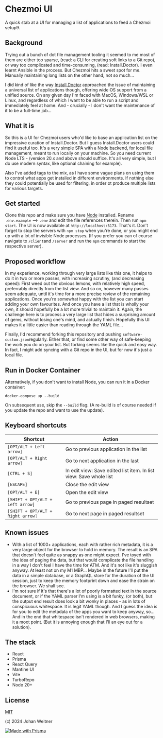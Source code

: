 # Chezmoi UI

A quick stab at a UI for managing a list of applications to feed a Chezmoi setup9.

## Background

Trying out a bunch of dot file management tooling it seemed to me most of them are either too sparse, (read: a CLI for creating soft links to a Git repo), or way too complicated and time-consuming, (read: Install.Doctor). I even learnt Ansible in the process. But Chezmoi hits a sweet spot for me. Manually maintaining long lists on the other hand, not so much...

I did kind of like the way [Install.Doctor](https://github.com/megabyte-labs/install.doctor) approached the issue of maintaining a universal list of applications though, offering wide OS support from a unified source. On any given day I'm faced with MacOS, Windows/WSL or Linux, and regardless of which I want to be able to run a script and immediately feel at home. And - crucially - I don't want the maintenance of it to be a full-time job...

## What it is

So this is a UI for Chezmoi users who'd like to base an application list on the impressive curation of Install.Doctor. But I guess Install.Doctor users could find it useful too. It's a very simple SPA with a Node backend, for local file management, meant to run locally on your machine. So you need current Node LTS - (version 20.x and above should suffice. It's all very simple, but I do use modern syntax, like optional chaining for example).

Also I've added tags to the mix, as I have some vague plans on using them to control what apps get installed in different environments. If nothing else they could potentially be used for filtering, in order ot produce multiple lists for various targets.

## Get started

Clone this repo and make sure you have [Node](https://nodejs.org/) installed. Rename `.env.example` --> `.env` and edit the file references therein. Then run `npm start`. The UI is now available at `http://localhost:5173`. That's it. Don't forget to stop the servers with `npm stop` when you're done, or you might end up with a lot of invisible Node processes. (If you prefer you can of course navigate to `/client`and `/server` and run the `npm` commands to start the respective server).

## Proposed workflow
In my experience, working through very large lists like this one, it helps to do it in two or more passes, with increasing scrutiny, (and decreasing speed): First weed out the obvious lemons, with relatively high speed, preferrably directly from the list view. And so on, however many passes seem adequate, until it's time for a more precise review of the remaining applications. Once you're somewhat happy with the list you can start adding your own favourites. And once you have a list that is wholly your own, it should hopefully be a lot more trivial to maintain it. Again, the challenge here is to process a very large list that hides a surprising amount of gems, without losing one's mind, and actually finish. Hopefully this UI makes it a little easier than reading through the YAML file...

Finally, I'd recommend forking this repository and pushing `software-custom.json`regularly. Either that, or find some other way of safe-keeping the work you do on your list. But forking seems like the quick and easy way. In fact, I might add syncing with a Git repo in the UI, but for now it's just a local file.

## Run in Docker Container
Alternatively, if you don't want to install Node, you can run it in a Docker container:

```docker-compose up --build```

On subsequent use, skip the `--build` flag. (A re-build is of course needed if you update the repo and want to use the update).

## Keyboard shortcuts

| Shortcut                          | Action                                                       |
| --------------------------------- | ------------------------------------------------------------ |
| `[OPT/ALT + Left arrow]`          | Go to previous application in the list                       |
| `[OPT/ALT + Right arrow]`         | Go to next application in the last                           |
| `[CTRL + S]`                      | In edit view: Save edited list item. In list view: Save whole list |
| `[ESCAPE]`                        | Close the edit view                                          |
| `[OPT/ALT + E]`                   | Open the edit view                                           |
| `[SHIFT + OPT/ALT + Left arrow]`  | Go to previous page in paged resultset                       |
| `[SHIFT + OPT/ALT + Right arrow]` | Go to next page in paged resultset                           |


## Known issues
- With a list of 1000+ applications, each with rather rich metadata, it is a very large object for the browser to hold in memory. The result is an SPA that doesn't feel quite as snappy as one might expect. I've toyed with the idea of paging the data, but that would complicate the file handling in a way I don't feel I have the time for ATM. And it's not like it's sluggish anyway. At least not on my M1 MBP...  Maybe in the future I'll put the data in a simple database, or a GraphQL store for the duration of the UI session, just to keep the memory footprint down and ease the strain on the browser. We shall see.
- I'm not sure if it's that there's a lot of poorly formatted text in the source document, or if the YAML parser I'm using is a bit funky, (or both), but the output end result does look a bit wonky in places - as in lots of conspicuous whitespace. It is legit YAML though. And I guess the idea is for you to edit the metadata of the apps you want to keep anyway, so... And in the end that whitespace isn't rendered in web browsers, making it a moot point. (But it is annoying enough that I'll an eye out for a solution).

## The stack
- React
- Prisma
- React Query
- Mantine UI
- Vite
- TurboRepo
- Node 20+


## License

[MIT](https://opensource.org/license/MIT)

(c) 2024 Johan Weitner


[![Made with Prisma](http://made-with.prisma.io/dark.svg)](https://prisma.io)